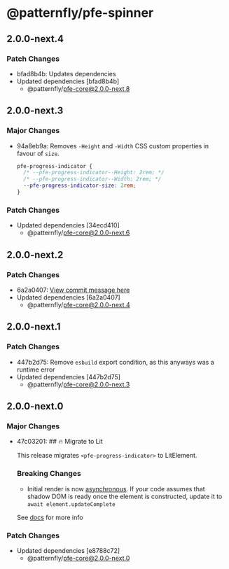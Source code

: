 # @patternfly/pfe-spinner

## 2.0.0-next.4

### Patch Changes

- bfad8b4b: Updates dependencies
- Updated dependencies [bfad8b4b]
  - @patternfly/pfe-core@2.0.0-next.8

## 2.0.0-next.3

### Major Changes

- 94a8eb9a: Removes `-Height` and `-Width` CSS custom properties in favour of `size`.

  ```css
  pfe-progress-indicator {
    /* --pfe-progress-indicator--Height: 2rem; */
    /* --pfe-progress-indicator--Width: 2rem; */
    --pfe-progress-indicator-size: 2rem;
  }
  ```

### Patch Changes

- Updated dependencies [34ecd410]
  - @patternfly/pfe-core@2.0.0-next.6

## 2.0.0-next.2

### Patch Changes

- 6a2a0407: [View commit message here](https://gist.github.com/heyMP/200fc0b840690541475923facba393ab)
- Updated dependencies [6a2a0407]
  - @patternfly/pfe-core@2.0.0-next.4

## 2.0.0-next.1

### Patch Changes

- 447b2d75: Remove `esbuild` export condition, as this anyways was a runtime error
- Updated dependencies [447b2d75]
  - @patternfly/pfe-core@2.0.0-next.3

## 2.0.0-next.0

### Major Changes

- 47c03201: ## 🔥 Migrate to Lit

  This release migrates `<pfe-progress-indicator>` to LitElement.

  ### Breaking Changes

  - Initial render is now [asynchronous](https://lit.dev/docs/components/lifecycle/#reactive-update-cycle).
    If your code assumes that shadow DOM is ready once the element is constructed, update it to `await element.updateComplete`

  See [docs](https://patternflyelements.org/components/progress-indicator/) for more info

### Patch Changes

- Updated dependencies [e8788c72]
  - @patternfly/pfe-core@2.0.0-next.0
